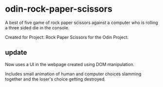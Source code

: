 # odin-rock-paper-scissors
A best of five game of rock paper scissors against a computer who is rolling a three sided die in the console.

Created for Project: Rock Paper Scissors for the Odin Project.

## update
Now uses a UI in the webpage created using DOM manipulation.

Includes small animation of human and computer choices slamming together and the loser's choice getting destroyed.
